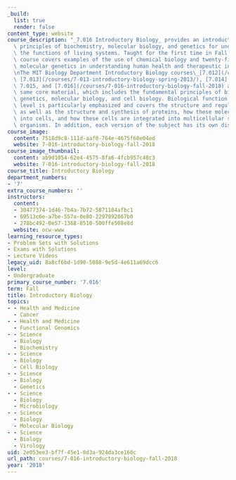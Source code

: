 ```yaml
---
_build:
  list: true
  render: false
content_type: website
course_description: "_7.016 Introductory Biology_ provides an introduction to fundamental\
  \ principles of biochemistry, molecular biology, and genetics for understanding\
  \ the functions of living systems. Taught for the first time in Fall 2013, this\
  \ course covers examples of the use of chemical biology and twenty-first-century\
  \ molecular genetics in understanding human health and therapeutic intervention.\n\
  \nThe MIT Biology Department Introductory Biology courses\_[7.012](/courses/7-012-introduction-to-biology-fall-2004/),\
  \ [7.013](/courses/7-013-introductory-biology-spring-2013/), [7.014](/courses/7-014-introductory-biology-spring-2005/),\
  \ 7.015, and [7.016](/courses/7-016-introductory-biology-fall-2018) all cover the\
  \ same core material, which includes the fundamental principles of biochemistry,\
  \ genetics, molecular biology, and cell biology. Biological function at the molecular\
  \ level is particularly emphasized and covers the structure and regulation of genes,\
  \ as well as the structure and synthesis of proteins, how these molecules are integrated\
  \ into cells, and how these cells are integrated into multicellular systems and\
  \ organisms. In addition, each version of the subject has its own distinctive material.\n"
course_image:
  content: 7518d9c8-111d-aaf0-764e-4675f60e04ed
  website: 7-016-introductory-biology-fall-2018
course_image_thumbnail:
  content: ab9d1054-62e4-4575-8fa6-4fcb957c48c3
  website: 7-016-introductory-biology-fall-2018
course_title: Introductory Biology
department_numbers:
- '7'
extra_course_numbers: ''
instructors:
  content:
  - 30477374-1d46-7b4a-7b72-5871104afbc1
  - 69513c6e-a7be-557a-0e80-2297992867b0
  - 278bc492-0e57-1368-8510-500ffe508e8d
  website: ocw-www
learning_resource_types:
- Problem Sets with Solutions
- Exams with Solutions
- Lecture Videos
legacy_uid: 8a8cf6bd-1d90-5088-9e5d-4e611a69dcc6
level:
- Undergraduate
primary_course_number: '7.016'
term: Fall
title: Introductory Biology
topics:
- - Health and Medicine
  - Cancer
- - Health and Medicine
  - Functional Genomics
- - Science
  - Biology
  - Biochemistry
- - Science
  - Biology
  - Cell Biology
- - Science
  - Biology
  - Genetics
- - Science
  - Biology
  - Microbiology
- - Science
  - Biology
  - Molecular Biology
- - Science
  - Biology
  - Virology
uid: 2e053ee3-bf7f-45e1-8d3a-924da3ce160c
url_path: courses/7-016-introductory-biology-fall-2018
year: '2018'
---
```

